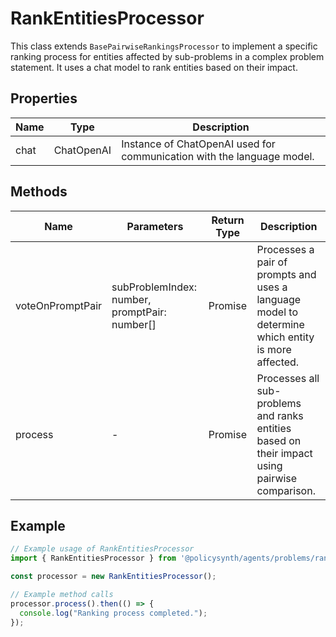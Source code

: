 # RankEntitiesProcessor

This class extends `BasePairwiseRankingsProcessor` to implement a specific ranking process for entities affected by sub-problems in a complex problem statement. It uses a chat model to rank entities based on their impact.

## Properties

| Name   | Type   | Description               |
|--------|--------|---------------------------|
| chat   | ChatOpenAI | Instance of ChatOpenAI used for communication with the language model. |

## Methods

| Name              | Parameters                                    | Return Type                     | Description |
|-------------------|-----------------------------------------------|---------------------------------|-------------|
| voteOnPromptPair  | subProblemIndex: number, promptPair: number[] | Promise<IEnginePairWiseVoteResults> | Processes a pair of prompts and uses a language model to determine which entity is more affected. |
| process           | -                                             | Promise<void>                   | Processes all sub-problems and ranks entities based on their impact using pairwise comparison. |

## Example

```typescript
// Example usage of RankEntitiesProcessor
import { RankEntitiesProcessor } from '@policysynth/agents/problems/ranking/rankEntities.js';

const processor = new RankEntitiesProcessor();

// Example method calls
processor.process().then(() => {
  console.log("Ranking process completed.");
});
```
